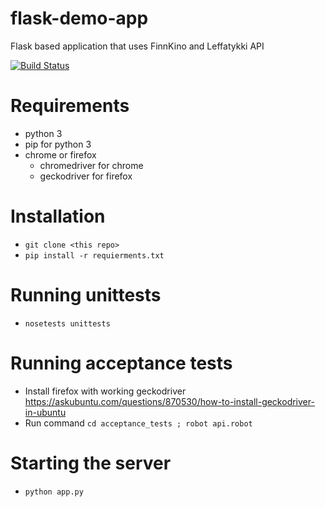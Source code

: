 # flask-demo-app
Flask based application that uses FinnKino and Leffatykki API

[![Build Status](https://travis-ci.org/Atihinen/flask-demo-app.svg?branch=master)](https://travis-ci.org/Atihinen/flask-demo-app)

# Requirements

* python 3
* pip for python 3
* chrome or firefox
  * chromedriver for chrome
  * geckodriver for firefox

# Installation

* `git clone <this repo>`
* `pip install -r requierments.txt`

# Running unittests
* `nosetests unittests`

# Running acceptance tests
* Install firefox with working geckodriver https://askubuntu.com/questions/870530/how-to-install-geckodriver-in-ubuntu
* Run command `cd acceptance_tests ; robot api.robot`

# Starting the server

* `python app.py`
